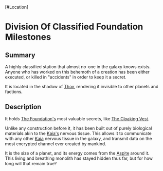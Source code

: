 [#Location]

# Division Of Classified Foundation Milestones

## Summary

A highly classified station that almost no-one in the galaxy knows exists. Anyone who has worked on this behemoth of a creation has been either executed, or killed in "accidents" in order to keep it a secret.

It is located in the shadow of [Thov](../Planets/Thov.md), rendering it invisible to other planets and factions.

## Description

It holds [The Foundation's](../Factions/The%20Foundation.md) most valuable secrets, like [The Cloaking Vest](../Items/Armour/Cloaking%20Vest.md).

Unlike any construction before it, it has been built out of purely biological materials akin to the [Kaia's](../Species/Fauna/Kaia.md) nervous tissue. This allows it to communicate with any other [Kaia](../Species/Fauna/Kaia.md) nervous tissue in the galaxy, and transmit data on the most encrypted channel ever created by mankind.

It is the size of a planet, and its energy comes from the [Aspite](../Materials/Aspite.md) around it. This living and breathing monolith has stayed hidden thus far, but for how long will that remain true?